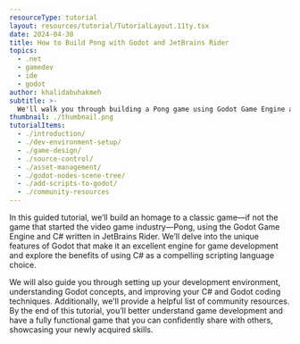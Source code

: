 ```yaml
---
resourceType: tutorial
layout: resources/tutorial/TutorialLayout.11ty.tsx
date: 2024-04-30
title: How to Build Pong with Godot and JetBrains Rider
topics:
  - .net
  - gamedev
  - ide
  - godot
author: khalidabuhakmeh
subtitle: >-
  We'll walk you through building a Pong game using Godot Game Engine and JetBrains Rider.
thumbnail: ./thumbnail.png
tutorialItems:
  - ./introduction/
  - ./dev-environment-setup/
  - ./game-design/
  - ./source-control/
  - ./asset-management/
  - ./godot-nodes-scene-tree/
  - ./add-scripts-to-godot/
  - ./community-resources
---
```


In this guided tutorial, we’ll build an homage to a classic game—if not the game that started the video game industry—Pong, using the Godot Game Engine and C# written in JetBrains Rider. We’ll delve into the unique features of Godot that make it an excellent engine for game development and explore the benefits of using C# as a compelling scripting language choice.

We will also guide you through setting up your development environment, understanding Godot concepts, and improving your C# and Godot coding techniques. Additionally, we'll provide a helpful list of community resources. By the end of this tutorial, you’ll better understand game development and have a fully functional game that you can confidently share with others, showcasing your newly acquired skills.
